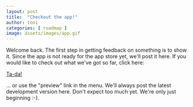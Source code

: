 ```yaml
---
layout: post
title:  "Checkout the app!"
author: toni
categories: [ roadmap ]
image: assets/images/app.gif
---
```

Welcome back. The first step in getting feedback on something is to show it. Since the app is not ready for the app store yet, we'll post it here. If you would like to check out what we've got so far, click here:


[Ta-da!](/preview/)

... or use the "preview" link in the menu. We'll always post the latest development version here. Don't expect too much yet. We're only just beginning :-).